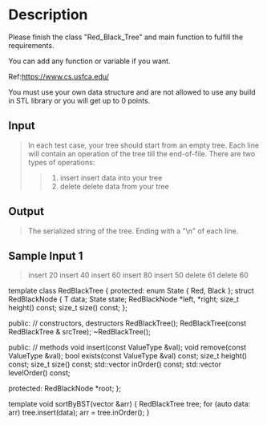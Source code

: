 # Description

Please finish the class "Red_Black_Tree" and main function to fulfill the requirements.

You can add any function or variable if you want.

Ref:https://www.cs.usfca.edu/

You must use your own data structure and are not allowed to use any build in STL library or you will get up to 0 points.


## Input
> In each test case, your tree should start from an empty tree.
> Each line will contain an operation of the tree till the end-of-file.
> There are two types of operations:
>> 1. insert <data>
>> insert data into your tree
>> 2. delete <data>
>> delete data from your tree


## Output
> The serialized string of the tree.
> Ending with a "\n" of each line.

## Sample Input 1
> insert 20
> insert 40
> insert 60
> insert 80
> insert 50
> delete 61
> delete 60


template <typename ValueType>
class RedBlackTree {
protected:
	enum State { Red, Black };
    struct RedBlackNode {
    	T data;
        State state;
        RedBlackNode *left, *right;
        size_t height() const;
 		size_t size() const; 
    };
    
public: // constructors, destructors
    RedBlackTree();
    RedBlackTree(const RedBlackTree & srcTree);
    ~RedBlackTree();

public: // methods
    void insert(const ValueType &val);
    void remove(const ValueType &val);
    bool exists(const ValueType &val) const;
    size_t height() const;
    size_t size() const;
    std::vector<ValueType> inOrder() const;
    std::vector<ValueType> levelOrder() const;

protected:
    RedBlackNode *root;
};

template <typename T>
void sortByBST(vector<T> &arr) {
    RedBlackTree<T> tree;
    for (auto data: arr)
        tree.insert(data);
    arr = tree.inOrder();
}


